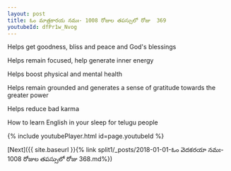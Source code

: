 ```yaml
---
layout: post
title: ఓం మాత్రకారయ నమః- 1008 రోజుల తపస్సులో రోజు  369
youtubeId: dfPr1w_Nvog
---
```

 
 
Helps get goodness, bliss and peace and God's blessings
 
Helps remain focused, help generate inner energy 
 
Helps boost physical and mental health 
 
Helps remain grounded and generates a sense of gratitude towards the greater power 
 
Helps reduce bad karma
 
How to learn English in your sleep for telugu people
 
 
 
 


{% include youtubePlayer.html id=page.youtubeId %}
 
[Next]({{ site.baseurl }}{% link split1/_posts/2018-01-01-ఓం వెదకరయా నమః- 1008 రోజుల తపస్సులో రోజు  368.md%})
 
